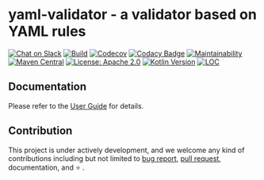# yaml-validator - a validator based on YAML rules

[![Chat on Slack](https://img.shields.io/badge/Chat%20on%20Slack-yaml--validator-brightgreen)](https://join.slack.com/t/yaml-validator/shared_invite/zt-diea76ld-adlYwpdTzFbDiD2jVNLSDA)
[![Build](https://github.com/kezhenxu94/yaml-validator/workflows/Build/badge.svg?branch=master)](https://github.com/kezhenxu94/yaml-validator/actions?query=branch%3Amaster+event%3Apush+workflow%3A%22Build%22)
[![Codecov](https://codecov.io/gh/kezhenxu94/yaml-validator/branch/master/graph/badge.svg?token=7QsMaboevj)](https://codecov.io/gh/kezhenxu94/yaml-validator)
[![Codacy Badge](https://api.codacy.com/project/badge/Grade/5e55c50232844fee86d4eb895f2849f3)](https://www.codacy.com?utm_source=github.com&amp;utm_medium=referral&amp;utm_content=kezhenxu94/yaml-validator&amp;utm_campaign=Badge_Grade)
[![Maintainability](https://api.codeclimate.com/v1/badges/cbabe3360b884d3b8a03/maintainability)](https://codeclimate.com/github/kezhenxu94/yaml-validator/maintainability)
[![Maven Central](https://img.shields.io/maven-central/v/io.github.kezhenxu94/yaml-validator-all)](https://mvnrepository.com/artifact/io.github.kezhenxu94/yaml-validator-all)
[![License: Apache 2.0](https://img.shields.io/badge/License-Apache%20v2.0-blue.svg)](https://apache.org)
[![Kotlin Version](https://img.shields.io/badge/Kotlin-1.3.71-blue.svg)](https://kotlinlang.org)
[![LOC](https://tokei.rs/b1/github/kezhenxu94/yaml-validator?category=lines)](https://github.com/XAMPPRocky/tokei)

## Documentation

Please refer to the [User Guide](https://yaml-validator.com) for details.

## Contribution

This project is under actively development, and we welcome any kind of contributions including but not limited to [bug report](https://github.com/kezhenxu94/yaml-validator/issues/new),
[pull request](https://github.com/kezhenxu94/yaml-validator/pulls), documentation, and :star: .
